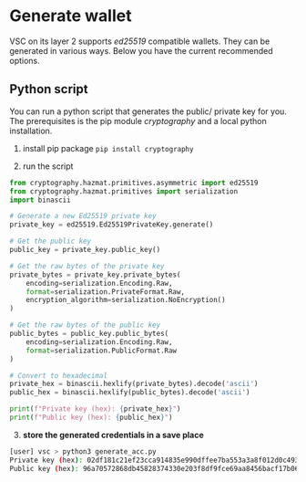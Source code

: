 # Generate wallet

VSC on its layer 2 supports _ed25519_ compatible wallets. They can be generated in various ways. Below you have the current recommended options.

## Python script

You can run a python script that generates the public/ private key for you. The prerequisites is the pip module _cryptography_ and a local python installation.

1. install pip package `pip install cryptography`

2. run the script

```python
from cryptography.hazmat.primitives.asymmetric import ed25519
from cryptography.hazmat.primitives import serialization
import binascii

# Generate a new Ed25519 private key
private_key = ed25519.Ed25519PrivateKey.generate()

# Get the public key
public_key = private_key.public_key()

# Get the raw bytes of the private key
private_bytes = private_key.private_bytes(
    encoding=serialization.Encoding.Raw,
    format=serialization.PrivateFormat.Raw,
    encryption_algorithm=serialization.NoEncryption()
)

# Get the raw bytes of the public key
public_bytes = public_key.public_bytes(
    encoding=serialization.Encoding.Raw,
    format=serialization.PublicFormat.Raw
)

# Convert to hexadecimal
private_hex = binascii.hexlify(private_bytes).decode('ascii')
public_hex = binascii.hexlify(public_bytes).decode('ascii')

print(f"Private key (hex): {private_hex}")
print(f"Public key (hex): {public_hex}")
```

3. **store the generated credentials in a save place**

```bash
[user] vsc > python3 generate_acc.py
Private key (hex): 02df181c21ef23cca914835e990dffee7ba553a3a8f012d0c493621423e36ab7
Public key (hex): 96a70572868db45828374330e203f8df9fce69aa8456bacf17b06821111daaf9
```